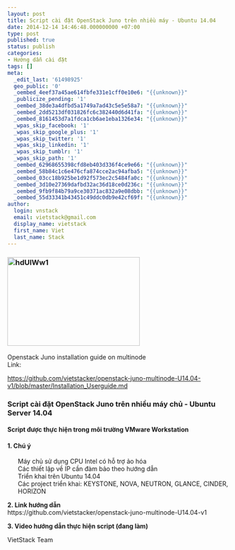 ```yaml
---
layout: post
title: Script cài đặt OpenStack Juno trên nhiều máy - Ubuntu 14.04
date: 2014-12-14 14:46:48.000000000 +07:00
type: post
published: true
status: publish
categories:
- Hướng dẫn cài đặt
tags: []
meta:
  _edit_last: '61498925'
  geo_public: '0'
  _oembed_4eef37a45ae614fbfe331e1cff0e10e6: "{{unknown}}"
  _publicize_pending: '1'
  _oembed_38de3a4dfbd5a1749a7ad43c5e5e58a7: "{{unknown}}"
  _oembed_2dd5213df031826fc6c382440d6d41fa: "{{unknown}}"
  _oembed_8161453d7a1fdca1cb6ae1eba1326e34: "{{unknown}}"
  _wpas_skip_facebook: '1'
  _wpas_skip_google_plus: '1'
  _wpas_skip_twitter: '1'
  _wpas_skip_linkedin: '1'
  _wpas_skip_tumblr: '1'
  _wpas_skip_path: '1'
  _oembed_62968655398cfd8eb403d336f4ce9e66: "{{unknown}}"
  _oembed_58b84c1c6e476cfa874cce2ac94afba5: "{{unknown}}"
  _oembed_03cc18b925be1d92f573ec2c5484fa0c: "{{unknown}}"
  _oembed_3d10e27369dafbd32ac36d18ce0d236c: "{{unknown}}"
  _oembed_9fb9f84b79a9ce30371ac832a9e08dbb: "{{unknown}}"
  _oembed_55d33341b43451c49ddc0db9e42cf69f: "{{unknown}}"
author:
  login: vnstack
  email: vietstack@gmail.com
  display_name: vietstack
  first_name: Viet
  last_name: Stack
---
```

<h3><a href="https://vietstack.files.wordpress.com/2014/12/hduiww1.png"><img class="aligncenter size-medium wp-image-423" src="{{ site.baseurl }}/assets/hduiww1.png?w=300" alt="hdUIWw1" width="300" height="201" /></a></h3>
<p>Openstack Juno installation guide on multinode<br />
Link:</p>
<p><a title="Openstack Juno installation guide on multinode" href="https://github.com/vietstacker/openstack-juno-multinode-U14.04-v1/blob/master/Installation_Userguide.md" target="_blank">https://github.com/vietstacker/openstack-juno-multinode-U14.04-v1/blob/master/Installation_Userguide.md</a></p>
<h3>Script cài đặt OpenStack Juno trên nhiều máy chủ - Ubuntu Server 14.04</h3>
<h4>Script được thực hiện trong môi trường VMware Workstation</h4>
<h4>1. Chú ý</h4>
<ul class="task-list">
<li>Máy chủ sử dụng CPU Intel có hỗ trợ ảo hóa</li>
<li>Các thiết lập về IP cần đàm bảo theo hướng dẫn</li>
<li>Triển khai trên Ubuntu 14.04</li>
<li>Các project triển khai: KEYSTONE, NOVA, NEUTRON, GLANCE, CINDER, HORIZON</li>
</ul>
<p><strong>2. Link hướng dẫn</strong><br />
https://github.com/vietstacker/openstack-juno-multinode-U14.04-v1</p>
<p><strong>3. Video hướng dẫn thực hiện script (đang làm)</strong></p>
<p>VietStack Team</p>
